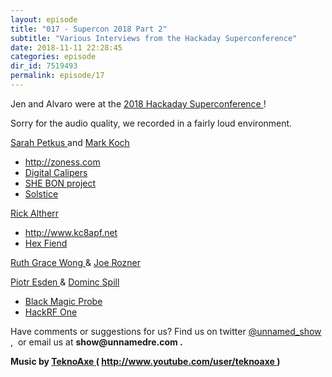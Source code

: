 ```yaml
---
layout: episode
title: "017 - Supercon 2018 Part 2"
subtitle: "Various Interviews from the Hackaday Superconference"
date: 2018-11-11 22:28:45
categories: episode
dir_id: 7519493
permalink: episode/17
---
```

<p>
 Jen and Alvaro were at the
 <a href="https://hackaday.io/superconference/">
  2018 Hackaday Superconference
 </a>
 !
</p>
<p>
 Sorry for the audio quality, we recorded in a fairly loud environment.
</p>
<p>
 <a href="https://twitter.com/spetku">
  Sarah Petkus
 </a>
 and
 <a href="https://twitter.com/markjkoch">
  Mark Koch
 </a>
</p>
<ul>
 <li>
  <a href="http://zoness.com/">
   http://zoness.com
  </a>
 </li>
 <li>
  <a href="https://en.wikipedia.org/wiki/Calipers#Digital_caliper">
   Digital Calipers
  </a>
 </li>
 <li>
  <a href="https://hackaday.io/project/158886-she-bon">
   SHE BON project
  </a>
 </li>
 <li>
  <a href="https://hackaday.io/project/158960-solstice-design-system">
   Solstice
  </a>
 </li>
</ul>
<p>
 <a href="https://twitter.com/kc8apf">
  Rick Altherr
 </a>
</p>
<ul>
 <li>
  <a href="http://www.kc8apf.net/">
   http://www.kc8apf.net
  </a>
 </li>
 <li>
  <a href="https://ridiculousfish.com/hexfiend/">
   Hex Fiend
  </a>
 </li>
</ul>
<p>
 <a href="https://twitter.com/ruthgracewong">
  Ruth Grace Wong
 </a>
 &amp;
 <a href="https://twitter.com/jrozner">
  Joe Rozner
 </a>
</p>
<p>
 <a href="https://twitter.com/esden">
  Piotr Esden
 </a>
 &amp;
 <a href="https://twitter.com/dominicgs">
  Dominc Spill
 </a>
</p>
<ul>
 <li>
  <a href="https://github.com/blacksphere/blackmagic/wiki">
   Black Magic Probe
  </a>
 </li>
 <li>
  <a href="https://greatscottgadgets.com/hackrf/">
   HackRF One
  </a>
 </li>
</ul>
<p>
 Have comments or suggestions for us? Find us on twitter
 <a href="https://twitter.com/unnamed_show">
  @unnamed_show
 </a>
 ,  or email us at
 <strong>
  show@unnamedre.com
 </strong>
 <strong>
  .
 </strong>
</p>
<p>
 <strong>
  Music by
 </strong>
 <a href="http://www.teknoaxe.com/">
  <strong>
   TeknoAxe
  </strong>
 </a>
 <strong>
  (
 </strong>
 <a href="http://www.youtube.com/user/teknoaxe">
  <strong>
   http://www.youtube.com/user/teknoaxe
  </strong>
 </a>
 <strong>
  )
 </strong>
</p>
